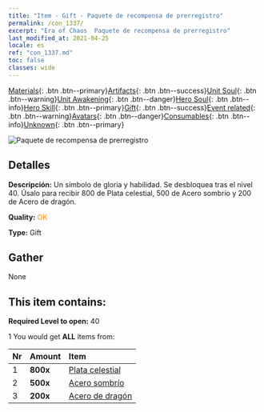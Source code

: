 ```yaml
---
title: "Item - Gift - Paquete de recompensa de prerregistro"
permalink: /con_1337/
excerpt: "Era of Chaos  Paquete de recompensa de prerregistro"
last_modified_at: 2021-04-25
locale: es
ref: "con_1337.md"
toc: false
classes: wide
---
```

 [Materials](/ItemsES/){: .btn .btn--primary}[Artifacts](/ItemsES/Artifacts/){: .btn .btn--success}[Unit Soul](/ItemsES/UnitSoul/){: .btn .btn--warning}[Unit Awakening](/ItemsES/UnitAwakening/){: .btn .btn--danger}[Hero Soul](/ItemsES/HeroSoul/){: .btn .btn--info}[Hero Skill](/ItemsES/HeroSkill/){: .btn .btn--primary}[Gift](/ItemsES/Gift/){: .btn .btn--success}[Event related](/ItemsES/Events/){: .btn .btn--warning}[Avatars](/ItemsES/Avatars/){: .btn .btn--danger}[Consumables](/ItemsES/Consumables/){: .btn .btn--info}[Unknown](/ItemsES/Unknown/){: .btn .btn--primary}

 ![Paquete de recompensa de prerregistro](/images/t/i_906011.png)

## Detalles
 **Descripción:** Un símbolo de gloria y habilidad. Se desbloquea tras el nivel 40. Úsalo para recibir 800 de Plata celestial, 500 de Acero sombrío y 200 de Acero de dragón.

 **Quality:** <span style="color: #FF8C00">OK</span>

 **Type:** Gift

## Gather

  None

## This item contains:

 **Required Level to open:** 40

 1 You would get **ALL** items  from:

  | Nr | Amount |     Item    |
  |:---|:-------|:------------|
  | 1 |  **800x** | [Plata celestial](/ItemsES/con_882/) |  | 
  | 2 |  **500x** | [Acero sombrío](/ItemsES/con_881/) |  | 
  | 3 |  **200x** | [Acero de dragón](/ItemsES/con_880/) |  | 
